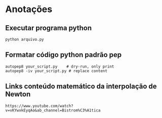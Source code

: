 # Anotações

## Executar programa python

```
python arquivo.py
```

## Formatar código python padrão pep

```
autopep8 your_script.py    # dry-run, only print
autopep8 -iv your_script.py # replace content
```

## Links conteúdo matemático da interpolação de Newton
```
https://www.youtube.com/watch?v=vKYwxkEyqAo&ab_channel=Bistrom%C3%A1tica
```
